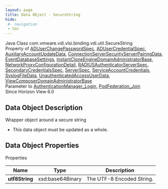 ```yaml
---
layout: page
title: Data Object - SecureString
hide:
 #- navigation
 - toc
---
```






Java Class
    com.vmware.vdi.vlsi.binding.vdi.util.SecureString  
Property of
     [ADUserChangePasswordSpec](vdi.users.ADUserOrGroup.ADUserChangePasswordSpec.md#field_detail), [ADUserCredentialSpec](vdi.users.ADUserOrGroup.ADUserCredentialSpec.md#field_detail), [AuxiliaryAccountUpdateData](vdi.utils.ADDomain.AuxiliaryAccountUpdateData.md#field_detail), [ConnectionServerSecurityServerPairingData](vdi.infrastructure.ConnectionServer.SecurityServerPairingData.md#field_detail), [EventDatabaseSettings](vdi.infrastructure.EventDatabase.EventDatabaseSettings.md#field_detail), [InstantCloneEngineDomainAdministratorBase](vdi.utils.InstantCloneEngineDomainAdministrator.DomainAdministratorBase.md#field_detail), [NetworkProxyConfigurationDetail](vdi.infrastructure.NetworkProxyConfiguration.NetworkProxyConfigurationDetail.md#field_detail), [RADIUSAuthenticatorServerSpec](vdi.infrastructure.RADIUSAuthenticator.ServerData.md#field_detail), [SecondaryCredentialsSpec](vdi.users.SecondaryCredentials.SecondaryCredentialsSpec.md#field_detail), [ServerSpec](vdi.utils.Certificate.ServerSpec.md#field_detail), [ServiceAccountCredentials](vdi.utils.ADDomain.ServiceAccountCredentials.md#field_detail), [SyslogFileData](vdi.infrastructure.Syslog.FileData.md#field_detail), [UnauthenticatedAccessUserData](vdi.users.UnauthenticatedAccessUser.UnauthenticatedAccessUserData.md#field_detail), [ViewComposerDomainAdministratorBase](vdi.utils.viewcomposer.ViewComposerDomainAdministrator.DomainAdministratorBase.md#field_detail)  
Parameter to
     [AuthenticationManager_Login](vdi.AuthenticationManager.md#login), [PodFederation_Join](vdi.federation.PodFederation.md#join)  
Since 
    Horizon View 6.0

## Data Object Description 

Wrapper object around a secure string 

  * This data object must be updated as a whole.



## Data Object Properties

Properties

Name |  Type |  Description   
---|---|---  
**utf8String**|  xsd:base64Binary|  The UTF-8 Encoded String.   
  
  
  

  
  

